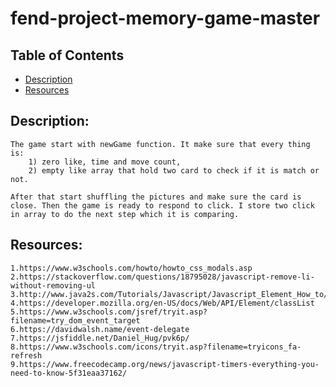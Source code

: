 # fend-project-memory-game-master

## Table of Contents
- [Description](#Description)
- [Resources](#Resources)

## Description:
	The game start with newGame function. It make sure that every thing is:
		1) zero like, time and move count,  
		2) empty like array that hold two card to check if it is match or not.

	After that start shuffling the pictures and make sure the card is close. Then the game is ready to respond to click. I store two click in array to do the next step which it is comparing.

## Resources:
	1.https://www.w3schools.com/howto/howto_css_modals.asp
	2.https://stackoverflow.com/questions/18795028/javascript-remove-li-without-removing-ul
	3.http://www.java2s.com/Tutorials/Javascript/Javascript_Element_How_to/UL/Create_ul_and_li_element.htm
	4.https://developer.mozilla.org/en-US/docs/Web/API/Element/classList
	5.https://www.w3schools.com/jsref/tryit.asp?filename=try_dom_event_target
	6.https://davidwalsh.name/event-delegate
	7.https://jsfiddle.net/Daniel_Hug/pvk6p/
	8.https://www.w3schools.com/icons/tryit.asp?filename=tryicons_fa-refresh
	9.https://www.freecodecamp.org/news/javascript-timers-everything-you-need-to-know-5f31eaa37162/
